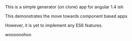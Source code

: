 This is a simple generator (on clone) app for angular 1.4 ish

This demonstrates the move towards component based apps

However, it is yet to implement any ES6 features.

woooooohoo